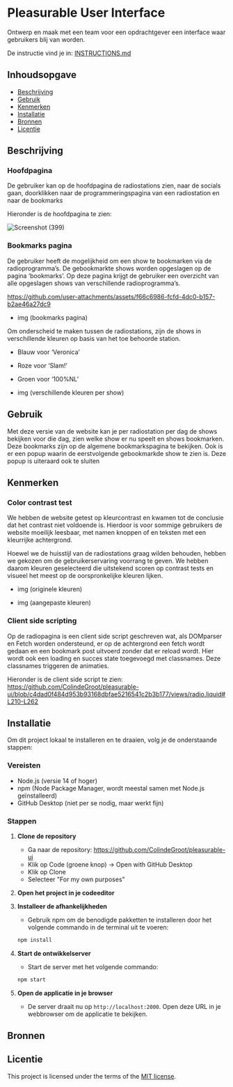 # Pleasurable User Interface

Ontwerp en maak met een team voor een opdrachtgever een interface waar gebruikers blij van worden.

De instructie vind je in: [INSTRUCTIONS.md](https://github.com/fdnd-task/pleasurable-ui/blob/main/docs/INSTRUCTIONS.md)



## Inhoudsopgave

  * [Beschrijving](#beschrijving)
  * [Gebruik](#gebruik)
  * [Kenmerken](#kenmerken)
  * [Installatie](#installatie)
  * [Bronnen](#bronnen)
  * [Licentie](#licentie)

## Beschrijving

### Hoofdpagina

De gebruiker kan op de hoofdpagina de radiostations zien, naar de socials gaan, doorklikken naar de programmeringspagina van een radiostation en naar de bookmarks

Hieronder is de hoofdpagina te zien:

![Screenshot (399)](https://github.com/user-attachments/assets/1da286f4-c562-4fce-b173-d97a50ba0735)

### Bookmarks pagina 

De gebruiker heeft de mogelijkheid om een show te bookmarken via de radioprogramma’s. De gebookmarkte shows worden opgeslagen op de pagina ‘bookmarks’. Op deze pagina krijgt de gebruiker een overzicht van alle opgeslagen shows van verschillende radioprogramma’s. 

https://github.com/user-attachments/assets/f66c6986-fcfd-4dc0-b157-b2ae46a27dc9

- img (bookmarks pagina)

Om onderscheid te maken tussen de radiostations, zijn de shows in verschillende kleuren op basis van het toe behoorde station. 

- Blauw voor ‘Veronica’
- Roze voor ‘Slam!’
- Groen voor ‘100%NL’

- img (verschillende kleuren per show)


## Gebruik

Met deze versie van de website kan je per radiostation per dag de shows bekijken voor die dag, zien welke show er nu speelt en shows bookmarken. Deze bookmarks zijn op de algemene bookmarkspagina te bekijken. Ook is er een popup waarin de eerstvolgende gebookmarkde show te zien is. Deze popup is uiteraard ook te sluiten


## Kenmerken

### Color contrast test

We hebben de website getest op kleurcontrast en kwamen tot de conclusie dat het contrast niet voldoende is. Hierdoor is voor sommige gebruikers de website moeilijk leesbaar, met namen knoppen of en teksten met een kleurrijke achtergrond. 

Hoewel we de huisstijl van de radiostations graag wilden behouden, hebben we gekozen om de gebruikerservaring voorrang te geven. We hebben daarom kleuren geselecteerd die uitstekend scoren op contrast tests en visueel het meest op de oorspronkelijke kleuren lijken. 

- img (originele kleuren)

- img (aangepaste kleuren)

### **Client side scripting**


Op de radiopagina is een client side script geschreven wat, als DOMparser en Fetch worden ondersteund, er op de achtergrond een fetch wordt gedaan en een bookmark post uitvoerd zonder dat er reload wordt. Hier wordt ook een loading en succes state toegevoegd met classnames. Deze classnames triggeren de animaties.

Hieronder is de client side script te zien:
https://github.com/ColindeGroot/pleasurable-ui/blob/c4dad0f484d953b93168dbfae5216541c2b3b177/views/radio.liquid#L210-L262


## Installatie

Om dit project lokaal te installeren en te draaien, volg je de onderstaande stappen:

### Vereisten
- Node.js (versie 14 of hoger)
- npm (Node Package Manager, wordt meestal samen met Node.js geïnstalleerd)
- GitHub Desktop (niet per se nodig, maar werkt fijn)

### Stappen

1. **Clone de repository**
    - Ga naar de repository: https://github.com/ColindeGroot/pleasurable-ui
    - Klik op Code (groene knop) -> Open with GitHub Desktop
    - Klik op Clone
    - Selecteer "For my own purposes"

2. **Open het project in je codeeditor**

3. **Installeer de afhankelijkheden**
   - Gebruik npm om de benodigde pakketten te installeren door het volgende commando in de terminal uit te voeren:
   ```bash
   npm install
   ```

4. **Start de ontwikkelserver**
   - Start de server met het volgende commando:
   ```bash
   npm start
   ```

5. **Open de applicatie in je browser**
   - De server draait nu op `http://localhost:2000`. Open deze URL in je webbrowser om de applicatie te bekijken.

## Bronnen

## Licentie

This project is licensed under the terms of the [MIT license](./LICENSE).
